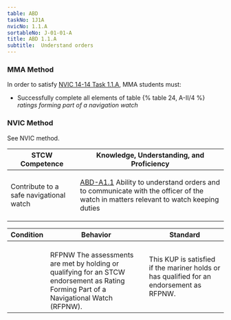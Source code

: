 ```yaml
---
table: ABD
taskNo: 1J1A
nvicNo: 1.1.A 
sortableNo: J-01-01-A
title: ABD 1.1.A 
subtitle:  Understand orders
---
```



### MMA Method

In order to satisfy  [NVIC 14-14  Task  1.1.A]({{site.baseurl}}/assets/images/nvic-14-14.pdf), MMA students must:

* Successfully complete all elements of table {% table 24, A-II/4 %} *ratings forming part of a navigation watch*


### NVIC Method

<a onclick="togglevisibility('nvic_methods')" >See NVIC method.</a>

<div id='nvic_methods' class='hide'>

<table>
<thead>
<tr>
<th class='forty'> STCW Competence </th>
<th class='sixty'> Knowledge, Understanding, and Proficiency </th>
</tr>
</thead>




<tbody>
<tr><td markdown='1'>

Contribute to a safe navigational watch

</td><td markdown='1'>

[ABD-A1.1]({{site.baseurl}}/tables/25.html#ABD-A1.1) Ability to understand orders and to communicate with the officer of the watch in matters relevant to watch keeping duties

</td></tr>


</tbody>
</table>


<table>
<thead>
<tr><th class='twenty'>  Condition </th><th class='twenty'> Behavior </th><th  class='sixty'>Standard </th></tr>
</thead>
<tbody >



<tr><td markdown='1'>


</td><td markdown='1'>


<br>

<div class="tooltip">RFPNW
<span class="tooltiptext">
The assessments are met by holding or qualifying for an STCW endorsement as Rating Forming Part of a Navigational Watch (RFPNW).
</span>
</div>


</td><td markdown='1'>

This KUP is satisfied if the mariner holds or has qualified for an endorsement as RFPNW.

</td></tr>
</tbody>
</table>
</div>

